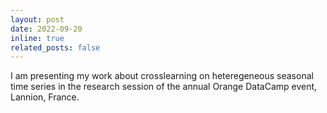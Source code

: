 ```yaml
---
layout: post
date: 2022-09-20 
inline: true
related_posts: false
---
```


I am presenting my work about crosslearning on heteregeneous seasonal time series in the research session of the annual Orange DataCamp event, Lannion, France.
